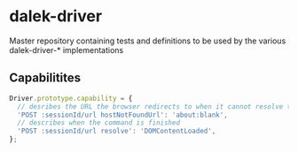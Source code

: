 # dalek-driver
Master repository containing tests and definitions to be used by the various dalek-driver-* implementations


## Capabilitites

```js
Driver.prototype.capability = {
  // desribes the URL the browser redirects to when it cannot resolve the requested host
  'POST :sessionId/url hostNotFoundUrl': 'about:blank',
  // describes when the command is finished
  'POST :sessionId/url resolve': 'DOMContentLoaded',
};
```

